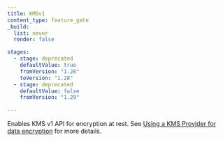 ```yaml
---
title: KMSv1
content_type: feature_gate
_build:
  list: never
  render: false

stages:
  - stage: deprecated
    defaultValue: true
    fromVersion: "1.28"  
    toVersion: "1.28"
  - stage: deprecated
    defaultValue: false
    fromVersion: "1.29"  
    
---
```

Enables KMS v1 API for encryption at rest. See
[Using a KMS Provider for data encryption](/docs/tasks/administer-cluster/kms-provider)
for more details.


